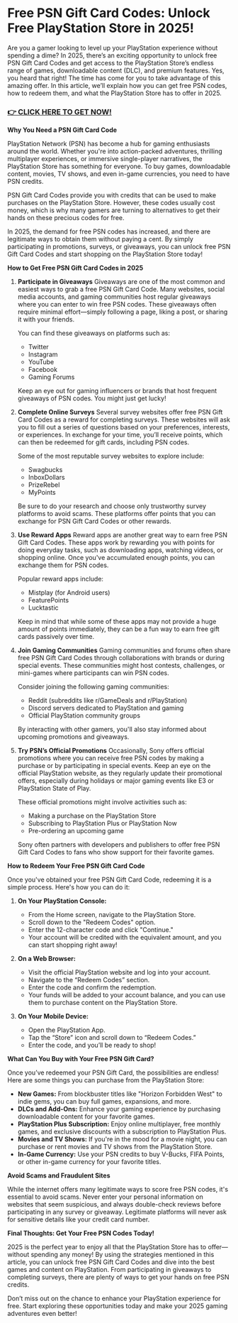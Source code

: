 # Free PSN Gift Card Codes: Unlock Free PlayStation Store in 2025!

Are you a gamer looking to level up your PlayStation experience without spending a dime? In 2025, there’s an exciting opportunity to unlock free PSN Gift Card Codes and get access to the PlayStation Store’s endless range of games, downloadable content (DLC), and premium features. Yes, you heard that right! The time has come for you to take advantage of this amazing offer. In this article, we’ll explain how you can get free PSN codes, how to redeem them, and what the PlayStation Store has to offer in 2025.

### [👉 CLICK HERE TO GET NOW!](https://freerewards.xyz/psn/go/)

**Why You Need a PSN Gift Card Code**

PlayStation Network (PSN) has become a hub for gaming enthusiasts around the world. Whether you're into action-packed adventures, thrilling multiplayer experiences, or immersive single-player narratives, the PlayStation Store has something for everyone. To buy games, downloadable content, movies, TV shows, and even in-game currencies, you need to have PSN credits.

PSN Gift Card Codes provide you with credits that can be used to make purchases on the PlayStation Store. However, these codes usually cost money, which is why many gamers are turning to alternatives to get their hands on these precious codes for free.

In 2025, the demand for free PSN codes has increased, and there are legitimate ways to obtain them without paying a cent. By simply participating in promotions, surveys, or giveaways, you can unlock free PSN Gift Card Codes and start shopping on the PlayStation Store today!

**How to Get Free PSN Gift Card Codes in 2025**

1. **Participate in Giveaways**
   Giveaways are one of the most common and easiest ways to grab a free PSN Gift Card Code. Many websites, social media accounts, and gaming communities host regular giveaways where you can enter to win free PSN codes. These giveaways often require minimal effort—simply following a page, liking a post, or sharing it with your friends.

   You can find these giveaways on platforms such as:
   - Twitter
   - Instagram
   - YouTube
   - Facebook
   - Gaming Forums

   Keep an eye out for gaming influencers or brands that host frequent giveaways of PSN codes. You might just get lucky!

2. **Complete Online Surveys**
   Several survey websites offer free PSN Gift Card Codes as a reward for completing surveys. These websites will ask you to fill out a series of questions based on your preferences, interests, or experiences. In exchange for your time, you’ll receive points, which can then be redeemed for gift cards, including PSN codes.

   Some of the most reputable survey websites to explore include:
   - Swagbucks
   - InboxDollars
   - PrizeRebel
   - MyPoints

   Be sure to do your research and choose only trustworthy survey platforms to avoid scams. These platforms offer points that you can exchange for PSN Gift Card Codes or other rewards.

3. **Use Reward Apps**
   Reward apps are another great way to earn free PSN Gift Card Codes. These apps work by rewarding you with points for doing everyday tasks, such as downloading apps, watching videos, or shopping online. Once you've accumulated enough points, you can exchange them for PSN codes.

   Popular reward apps include:
   - Mistplay (for Android users)
   - FeaturePoints
   - Lucktastic

   Keep in mind that while some of these apps may not provide a huge amount of points immediately, they can be a fun way to earn free gift cards passively over time.

4. **Join Gaming Communities**
   Gaming communities and forums often share free PSN Gift Card Codes through collaborations with brands or during special events. These communities might host contests, challenges, or mini-games where participants can win PSN codes.

   Consider joining the following gaming communities:
   - Reddit (subreddits like r/GameDeals and r/PlayStation)
   - Discord servers dedicated to PlayStation and gaming
   - Official PlayStation community groups

   By interacting with other gamers, you'll also stay informed about upcoming promotions and giveaways.

5. **Try PSN’s Official Promotions**
   Occasionally, Sony offers official promotions where you can receive free PSN codes by making a purchase or by participating in special events. Keep an eye on the official PlayStation website, as they regularly update their promotional offers, especially during holidays or major gaming events like E3 or PlayStation State of Play.

   These official promotions might involve activities such as:
   - Making a purchase on the PlayStation Store
   - Subscribing to PlayStation Plus or PlayStation Now
   - Pre-ordering an upcoming game

   Sony often partners with developers and publishers to offer free PSN Gift Card Codes to fans who show support for their favorite games.

**How to Redeem Your Free PSN Gift Card Code**

Once you've obtained your free PSN Gift Card Code, redeeming it is a simple process. Here's how you can do it:

1. **On Your PlayStation Console:**
   - From the Home screen, navigate to the PlayStation Store.
   - Scroll down to the "Redeem Codes" option.
   - Enter the 12-character code and click "Continue."
   - Your account will be credited with the equivalent amount, and you can start shopping right away!

2. **On a Web Browser:**
   - Visit the official PlayStation website and log into your account.
   - Navigate to the “Redeem Codes” section.
   - Enter the code and confirm the redemption.
   - Your funds will be added to your account balance, and you can use them to purchase content on the PlayStation Store.

3. **On Your Mobile Device:**
   - Open the PlayStation App.
   - Tap the “Store” icon and scroll down to “Redeem Codes.”
   - Enter the code, and you’ll be ready to shop!

**What Can You Buy with Your Free PSN Gift Card?**

Once you’ve redeemed your PSN Gift Card, the possibilities are endless! Here are some things you can purchase from the PlayStation Store:

- **New Games:** From blockbuster titles like "Horizon Forbidden West" to indie gems, you can buy full games, expansions, and more.
- **DLCs and Add-Ons:** Enhance your gaming experience by purchasing downloadable content for your favorite games.
- **PlayStation Plus Subscription:** Enjoy online multiplayer, free monthly games, and exclusive discounts with a subscription to PlayStation Plus.
- **Movies and TV Shows:** If you're in the mood for a movie night, you can purchase or rent movies and TV shows from the PlayStation Store.
- **In-Game Currency:** Use your PSN credits to buy V-Bucks, FIFA Points, or other in-game currency for your favorite titles.

**Avoid Scams and Fraudulent Sites**

While the internet offers many legitimate ways to score free PSN codes, it's essential to avoid scams. Never enter your personal information on websites that seem suspicious, and always double-check reviews before participating in any survey or giveaway. Legitimate platforms will never ask for sensitive details like your credit card number.

**Final Thoughts: Get Your Free PSN Codes Today!**

2025 is the perfect year to enjoy all that the PlayStation Store has to offer—without spending any money! By using the strategies mentioned in this article, you can unlock free PSN Gift Card Codes and dive into the best games and content on PlayStation. From participating in giveaways to completing surveys, there are plenty of ways to get your hands on free PSN credits. 

Don’t miss out on the chance to enhance your PlayStation experience for free. Start exploring these opportunities today and make your 2025 gaming adventures even better!
